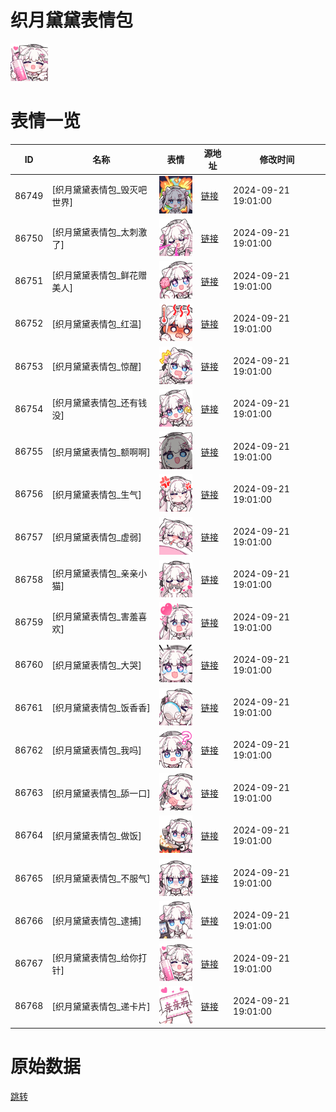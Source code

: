 # 织月黛黛表情包

<img src="./cover.png" height="60" alt="cover" />

# 表情一览

|ID|名称|表情|源地址|修改时间|
|----|----|----|----|----|
|86749|[织月黛黛表情包_毁灭吧世界]|<img src="./pic/086749_%5B织月黛黛表情包_毁灭吧世界%5D.png" height="60" alt="毁灭吧世界"/>|[链接](https://i0.hdslb.com/bfs/garb/5173ae88a022b363fb4d44c8ea348935e04c08d2.png)|2024-09-21 19:01:00|
|86750|[织月黛黛表情包_太刺激了]|<img src="./pic/086750_%5B织月黛黛表情包_太刺激了%5D.png" height="60" alt="太刺激了"/>|[链接](https://i0.hdslb.com/bfs/garb/b0ba250844646398983bfe0fa61fc30fb52d4151.png)|2024-09-21 19:01:00|
|86751|[织月黛黛表情包_鲜花赠美人]|<img src="./pic/086751_%5B织月黛黛表情包_鲜花赠美人%5D.png" height="60" alt="鲜花赠美人"/>|[链接](https://i0.hdslb.com/bfs/garb/cda05fff566153f98c88a07d3a6eaf45171a3dd6.png)|2024-09-21 19:01:00|
|86752|[织月黛黛表情包_红温]|<img src="./pic/086752_%5B织月黛黛表情包_红温%5D.png" height="60" alt="红温"/>|[链接](https://i0.hdslb.com/bfs/garb/53e2ce644a31deffc5c5423a806dd4f7086ca8dc.png)|2024-09-21 19:01:00|
|86753|[织月黛黛表情包_惊醒]|<img src="./pic/086753_%5B织月黛黛表情包_惊醒%5D.png" height="60" alt="惊醒"/>|[链接](https://i0.hdslb.com/bfs/garb/55d8c899ca49ec24a161d817d75a3a9a19fcdab5.png)|2024-09-21 19:01:00|
|86754|[织月黛黛表情包_还有钱没]|<img src="./pic/086754_%5B织月黛黛表情包_还有钱没%5D.png" height="60" alt="还有钱没"/>|[链接](https://i0.hdslb.com/bfs/garb/910145bfc8f86e9dbdee07ea8577d9fc02120051.png)|2024-09-21 19:01:00|
|86755|[织月黛黛表情包_额啊啊]|<img src="./pic/086755_%5B织月黛黛表情包_额啊啊%5D.png" height="60" alt="额啊啊"/>|[链接](https://i0.hdslb.com/bfs/garb/db5eb6d1a2504fd3529c0380d684e42c85303bdb.png)|2024-09-21 19:01:00|
|86756|[织月黛黛表情包_生气]|<img src="./pic/086756_%5B织月黛黛表情包_生气%5D.png" height="60" alt="生气"/>|[链接](https://i0.hdslb.com/bfs/garb/6232b16baa48a3f9d1494086cfcc8d2ee84bb3b1.png)|2024-09-21 19:01:00|
|86757|[织月黛黛表情包_虚弱]|<img src="./pic/086757_%5B织月黛黛表情包_虚弱%5D.png" height="60" alt="虚弱"/>|[链接](https://i0.hdslb.com/bfs/garb/6278f1b8806f1723e798e1e93c3dfc0d8587fdac.png)|2024-09-21 19:01:00|
|86758|[织月黛黛表情包_亲亲小猫]|<img src="./pic/086758_%5B织月黛黛表情包_亲亲小猫%5D.png" height="60" alt="亲亲小猫"/>|[链接](https://i0.hdslb.com/bfs/garb/292b21c41712a3ffbd04bf4575da6cc074ce6414.png)|2024-09-21 19:01:00|
|86759|[织月黛黛表情包_害羞喜欢]|<img src="./pic/086759_%5B织月黛黛表情包_害羞喜欢%5D.png" height="60" alt="害羞喜欢"/>|[链接](https://i0.hdslb.com/bfs/garb/4240cb093e4940f41936028dbbcc561474f4c9b6.png)|2024-09-21 19:01:00|
|86760|[织月黛黛表情包_大哭]|<img src="./pic/086760_%5B织月黛黛表情包_大哭%5D.png" height="60" alt="大哭"/>|[链接](https://i0.hdslb.com/bfs/garb/f0f09b3f62b68796797f910960b6d11bb705aa4e.png)|2024-09-21 19:01:00|
|86761|[织月黛黛表情包_饭香香]|<img src="./pic/086761_%5B织月黛黛表情包_饭香香%5D.png" height="60" alt="饭香香"/>|[链接](https://i0.hdslb.com/bfs/garb/271e6bc61e30390cda6a720a9ff85dbaf2dee1c8.png)|2024-09-21 19:01:00|
|86762|[织月黛黛表情包_我吗]|<img src="./pic/086762_%5B织月黛黛表情包_我吗%5D.png" height="60" alt="我吗"/>|[链接](https://i0.hdslb.com/bfs/garb/7740d7dfe2fd643ccc856fd92b3b67c9eaba475c.png)|2024-09-21 19:01:00|
|86763|[织月黛黛表情包_舔一口]|<img src="./pic/086763_%5B织月黛黛表情包_舔一口%5D.png" height="60" alt="舔一口"/>|[链接](https://i0.hdslb.com/bfs/garb/beb36ce3d7eddf9a83b7385b97d2d42ecf13be95.png)|2024-09-21 19:01:00|
|86764|[织月黛黛表情包_做饭]|<img src="./pic/086764_%5B织月黛黛表情包_做饭%5D.png" height="60" alt="做饭"/>|[链接](https://i0.hdslb.com/bfs/garb/9614666ec0551259d718b5c9d2104e2390777f2e.png)|2024-09-21 19:01:00|
|86765|[织月黛黛表情包_不服气]|<img src="./pic/086765_%5B织月黛黛表情包_不服气%5D.png" height="60" alt="不服气"/>|[链接](https://i0.hdslb.com/bfs/garb/14e009215476510230731e0a861a16c346634497.png)|2024-09-21 19:01:00|
|86766|[织月黛黛表情包_逮捕]|<img src="./pic/086766_%5B织月黛黛表情包_逮捕%5D.png" height="60" alt="逮捕"/>|[链接](https://i0.hdslb.com/bfs/garb/e8eb1a101e2501d63ce7b89308d43277f49e2d09.png)|2024-09-21 19:01:00|
|86767|[织月黛黛表情包_给你打针]|<img src="./pic/086767_%5B织月黛黛表情包_给你打针%5D.png" height="60" alt="给你打针"/>|[链接](https://i0.hdslb.com/bfs/garb/f14140f4aff12cd74e5ffd1d91af1fe505a294c3.png)|2024-09-21 19:01:00|
|86768|[织月黛黛表情包_递卡片]|<img src="./pic/086768_%5B织月黛黛表情包_递卡片%5D.png" height="60" alt="递卡片"/>|[链接](https://i0.hdslb.com/bfs/garb/cd06f2a179d429d803074c93d9ef8f89652a1a7d.png)|2024-09-21 19:01:00|

# 原始数据

[跳转](./raw.json)

